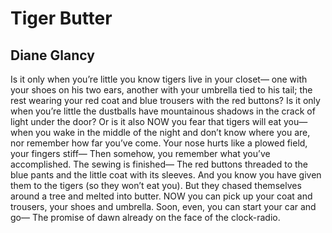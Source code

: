 # Tiger Butter
## Diane Glancy
Is it only when you’re little
you know tigers live in your closet—
one with your shoes on his two ears,
another with your umbrella tied to his tail;
the rest wearing your red coat
and blue trousers with the red buttons?
Is it only when you’re little
the dustballs have mountainous shadows
in the crack of light under the door?
Or is it also NOW you fear that tigers will eat you—
when you wake in the middle of the night
and don’t know where you are,
nor remember how far you’ve come.
Your nose hurts like a plowed field,
your fingers stiff—
Then somehow, you remember what you’ve accomplished.
The sewing is finished—
The red buttons threaded to the blue pants
and the little coat with its sleeves.
And you know you have given them to the tigers
(so they won’t eat you).
But they chased themselves around a tree
and melted into butter.
NOW you can pick up your coat and trousers,
your shoes and umbrella.
Soon, even, you can start your car and go—
The promise of dawn already
on the face
of the clock-radio.